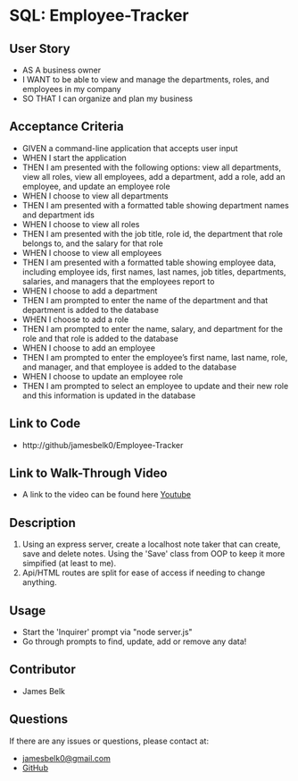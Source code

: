 # SQL: Employee-Tracker

## User Story
- AS A business owner
- I WANT to be able to view and manage the departments, roles, and employees in my company
- SO THAT I can organize and plan my business

## Acceptance Criteria
- GIVEN a command-line application that accepts user input
- WHEN I start the application
- THEN I am presented with the following options: view all departments, view all roles, view all employees, add a department, add a role, add an employee, and update an employee role
- WHEN I choose to view all departments
- THEN I am presented with a formatted table showing department names and department ids
- WHEN I choose to view all roles
- THEN I am presented with the job title, role id, the department that role belongs to, and the salary for that role
- WHEN I choose to view all employees
- THEN I am presented with a formatted table showing employee data, including employee ids, first names, last names, job titles, departments, salaries, and managers that the employees report to
- WHEN I choose to add a department
- THEN I am prompted to enter the name of the department and that department is added to the database
- WHEN I choose to add a role
- THEN I am prompted to enter the name, salary, and department for the role and that role is added to the database
- WHEN I choose to add an employee
- THEN I am prompted to enter the employee’s first name, last name, role, and manager, and that employee is added to the database
- WHEN I choose to update an employee role
- THEN I am prompted to select an employee to update and their new role and this information is updated in the database

## Link to Code
- http://github/jamesbelk0/Employee-Tracker

## Link to Walk-Through Video
- A link to the video can be found here [Youtube](https://youtu.be/8ChKWiqj8OI)

## Description
1. Using an express server, create a localhost note taker that can create, save and delete notes. Using the 'Save' class from OOP to keep it more simpified (at least to me). 
2. Api/HTML routes are split for ease of access if needing to change anything. 

## Usage
- Start the 'Inquirer' prompt via "node server.js"
- Go through prompts to find, update, add or remove any data! 

## Contributor
- James Belk

## Questions
If there are any issues or questions, please contact at:
- <jamesbelk0@gmail.com>
- [GitHub](https://github.com/jamesbelk0)
